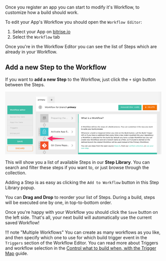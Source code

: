 Once you register an app you can start to modify it's Workflow,
to customize how a build should work.

To edit your App's Workflow you should open the `Workflow Editor`:

1. Select your App on [bitrise.io](https://www.bitrise.io)
2. Select the `Workflow` tab

Once you're in the Workflow Editor you can see the list of Steps which are already in your Workflow.

## Add a new Step to the Workflow

If you want to **add a new Step** to the Workflow,
just click the `+` sign button between the Steps.

![Add step button in Workflow Editor](/img/getting-started/add-new-step-button-in-workflow-editor.png)

This will show you a list of available Steps in our __Step Library__.
You can search and filter these steps if you want to, or just browse through the collection.

Adding a Step is as easy as clicking the `Add to Workflow` button
in this Step Library popup.

You can __Drag and Drop__ to reorder your list of Steps. During a build,
steps will be executed one by one, in top-to-bottom order.

Once you're happy with your Workflow you should click the `Save` button on the left side.
That's all, your next build will automatically use the current saved Workflow!

!!! note "Multiple Workflows"
    You can create as many workflows as you like, and then
    specify which one to use for which build trigger event in the `Triggers` section
    of the Workflow Editor.
    You can read more about Triggers and workflow selection in the
    [Control what to build when, with the Trigger Map](/webhooks/trigger-map/) guide.